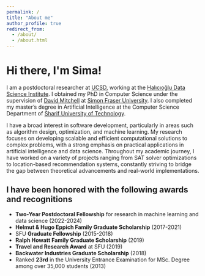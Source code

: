 ```yaml
---
permalink: /
title: "About me"
author_profile: true
redirect_from: 
  - /about/
  - /about.html
---
```




Hi there, I'm Sima!
======
I am a postdoctoral researcher at [UCSD](https://ucsd.edu/), working at the [Halıcıoğlu Data Science Institute](https://datascience.ucsd.edu/). I obtained my PhD in Computer Science under the supervision of [David Mitchell](https://www.cs.sfu.ca/~mitchell/) at [Simon Fraser University](https://www.sfu.ca/). I also completed my master’s degree in Artificial Intelligence at the Computer Science Department of [Sharif University of Technology](https://en.sharif.ir/).

I have a broad interest in software development, particularly in areas such as algorithm design, optimization, and machine learning. My research focuses on developing scalable and efficient computational solutions to complex problems, with a strong emphasis on practical applications in artificial intelligence and data science. Throughout my academic journey, I have worked on a variety of projects ranging from SAT solver optimizations to location-based recommendation systems, constantly striving to bridge the gap between theoretical advancements and real-world implementations.



I have been honored with the following awards and recognitions
------

- **Two-Year Postdoctoral Fellowship** for research in machine learning and data science (2022-2024)
- **Helmut & Hugo Eppich Family Graduate Scholarship** (2017-2021)
- SFU **Graduate Fellowship** (2015-2018)
- **Ralph Howatt Family Graduate Scholarship** (2019)
- **Travel and Research Award** at SFU (2019)
- **Backwater Industries Graduate Scholarship** (2018)
- Ranked **23rd** in the University Entrance Examination for MSc. Degree among over 35,000 students (2013)

